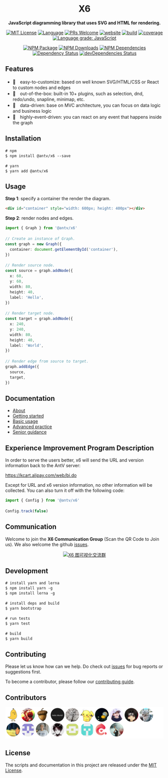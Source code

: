 <h1 align="center">X6</h1>

<p align="center"><strong>JavaScript diagramming library that uses SVG and HTML for rendering.</strong></p>

<p align="center">
<a href="https://github.com/antvis/x6/blob/master/LICENSE"><img src="https://img.shields.io/badge/license-MIT_License-green.svg?style=flat-square" alt="MIT License"></a>
<a href="https://www.typescriptlang.org"><img alt="Language" src="https://img.shields.io/badge/language-TypeScript-blue.svg?style=flat-square"></a>
<a href="https://github.com/antvis/x6/pulls"><img alt="PRs Welcome" src="https://img.shields.io/badge/PRs-Welcome-brightgreen.svg?style=flat-square"></a>
<a href="https://x6.antv.vision"><img alt="website" src="https://img.shields.io/static/v1?label=&labelColor=505050&message=website&color=0076D6&style=flat-square&logo=google-chrome&logoColor=0076D6"></a>
<a href="https://travis-ci.org/antvis/x6"><img alt="build" src="https://img.shields.io/travis/antvis/x6.svg?style=flat-square"></a>
<a href="https://coveralls.io/github/antvis/x6"><img alt="coverage" src="https://img.shields.io/coveralls/antvis/x6/master.svg?style=flat-square"></a>
<a href="https://lgtm.com/projects/g/antvis/x6/context:javascript"><img alt="Language grade: JavaScript" src="https://img.shields.io/lgtm/grade/javascript/g/antvis/x6.svg?logo=lgtm&style=flat-square"></a>
</p>

<p align="center">
<a href="https://www.npmjs.com/package/@antv/x6"><img alt="NPM Package" src="https://img.shields.io/npm/v/@antv/x6.svg?style=flat-square"></a>
<a href="https://www.npmjs.com/package/@antv/x6"><img alt="NPM Downloads" src="http://img.shields.io/npm/dm/@antv/x6.svg?style=flat-square"></a>
<a href="https://david-dm.org/antvis/x6"><img alt="NPM Dependencies" src="https://img.shields.io/david/antvis/x6?style=flat-square"></a>
<a href="https://david-dm.org/antvis/x6?path=packages/x6"><img alt="Dependency Status" src="https://david-dm.org/antvis/x6.svg?style=flat-square&path=packages/x6"></a>
<a href="https://david-dm.org/antvis/x6?type=dev&path=packages/x6"><img alt="devDependencies Status" src="https://david-dm.org/antvis/x6/dev-status.svg?style=flat-square&path=packages/x6" ></a>
</p>

## Features

- 🌱　easy-to-customize: based on well known SVG/HTML/CSS or React to custom nodes and edges
- 🚀　out-of-the-box: built-in 10+ plugins, such as selection, dnd, redo/undo, snapline, minimap, etc.
- 🧲　data-driven: base on MVC architecture, you can focus on data logic and business logic
- 💯　highly-event-driven: you can react on any event that happens inside the graph

## Installation

```shell
# npm
$ npm install @antv/x6 --save

# yarn
$ yarn add @antv/x6
```

## Usage

**Step 1**: specify a container the render the diagram.

```html
<div id="container" style="width: 600px; height: 400px"></div>
```

**Step 2**: render nodes and edges.

```ts
import { Graph } from '@antv/x6'

// Create an instance of Graph.
const graph = new Graph({
  container: document.getElementById('container'),
})

// Render source node.
const source = graph.addNode({
  x: 60,
  y: 60,
  width: 80,
  height: 40,
  label: 'Hello',
})

// Render target node.
const target = graph.addNode({
  x: 240,
  y: 240,
  width: 80,
  height: 40,
  label: 'World',
})

// Render edge from source to target.
graph.addEdge({
  source,
  target,
})
```

## Documentation

- [About](https://x6.antv.vision/zh/docs/tutorial/about)
- [Getting started](https://x6.antv.vision/zh/docs/tutorial/getting-started)
- [Basic usage](https://x6.antv.vision/zh/docs/tutorial/basic/graph)
- [Advanced practice](https://x6.antv.vision/zh/docs/tutorial/intermediate/serialization)
- [Senior guidance](https://x6.antv.vision/zh/docs/tutorial/advanced/animation)

## Experience Improvement Program Description

In order to serve the users better, x6 will send the URL and version information back to the AntV server:

https://kcart.alipay.com/web/bi.do

Except for URL and x6 version information, no other information will be collected. You can also turn it off with the following code:

```ts
import { Config } from '@antv/x6'

Config.track(false)
```

## Communication

Welcome to join the **X6 Communication Group** (Scan the QR Code to Join us). We also welcome the github [issues](https://github.com/antvis/x6/issues).

<p align="center">
  <a href="https://qr.dingtalk.com/action/joingroup?code=v1,k1,rOHuvgq5s0EHDktyyQJffDE3ZAmHnbB2e6iwn/w4BKs=&_dt_no_comment=1&origin=11">
    <img src="https://gw.alipayobjects.com/mdn/rms_43231b/afts/img/A*qKOTRJCxnzMAAAAAAAAAAAAAARQnAQ" alt="X6 图可视化交流群" width="375" />
  </a>
</p>

## Development

```shell
# install yarn and lerna
$ npm install yarn -g
$ npm install lerna -g

# install deps and build
$ yarn bootstrap

# run tests
$ yarn test

# build
$ yarn build
```

## Contributing

Please let us know how can we help. Do check out [issues](https://github.com/antvis/x6/issues) for bug reports or suggestions first.

To become a contributor, please follow our [contributing guide](https://github.com/antvis/x6/blob/master/CONTRIBUTING.md).

## Contributors

<a href="https://github.com/antvis/x6/graphs/contributors">
  <img src="https://raw.githubusercontent.com/antvis/x6/master/CONTRIBUTORS.svg" alt="Contributors" width="740" />
</a>

## License

The scripts and documentation in this project are released under the [MIT License](LICENSE).

